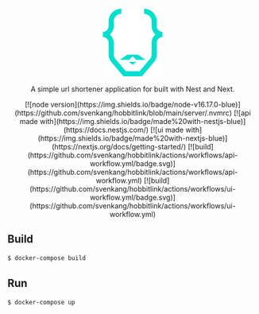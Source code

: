 <p align="center">
  <a href="https://github.com/svenkang/hobbitlink" target="blank"><img src="https://github.com/svenkang/hobbitlink/blob/main/ui/public/images/logo.svg" width="120" alt="Hobbitlink Logo" /></a>
</p>
<p align="center">A simple url shortener application for built with Nest and Next.</p>
<div align="center">
  [![node version](https://img.shields.io/badge/node-v16.17.0-blue)](https://github.com/svenkang/hobbitlink/blob/main/server/.nvmrc) 
  [![api made with](https://img.shields.io/badge/made%20with-nestjs-blue)](https://docs.nestjs.com/) 
  [![ui made with](https://img.shields.io/badge/made%20with-nextjs-blue)](https://nextjs.org/docs/getting-started/) 
  [![build](https://github.com/svenkang/hobbitlink/actions/workflows/api-workflow.yml/badge.svg)](https://github.com/svenkang/hobbitlink/actions/workflows/api-workflow.yml)
  [![build](https://github.com/svenkang/hobbitlink/actions/workflows/ui-workflow.yml/badge.svg)](https://github.com/svenkang/hobbitlink/actions/workflows/ui-workflow.yml)
</div>

## Build
```bash
$ docker-compose build
```

## Run
```bash
$ docker-compose up
```
